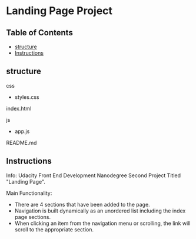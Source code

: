 # Landing Page Project

## Table of Contents

* [structure](#structure)
* [Instructions](#instructions)

## structure
css
- styles.css 

index.html

js
- app.js

README.md

## Instructions
Info: Udacity Front End Development Nanodegree Second Project Titled "Landing Page".

Main Functionality: 
- There are 4 sections that have been added to the page.
- Navigation is built dynamically as an unordered list including the index page sections.
- When clicking an item from the navigation menu or scrolling, the link will scroll to the appropriate section.



